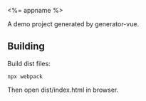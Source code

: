 <%= appname %>

A demo project generated by generator-vue.

## Building

Build dist files:

```
npx webpack
```

Then open dist/index.html in browser.
